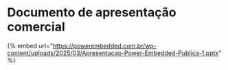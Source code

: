 # Documento de apresentação comercial

{% embed url="https://powerembedded.com.br/wp-content/uploads/2025/03/Apresentacao-Power-Embedded-Publica-1.pptx" %}


